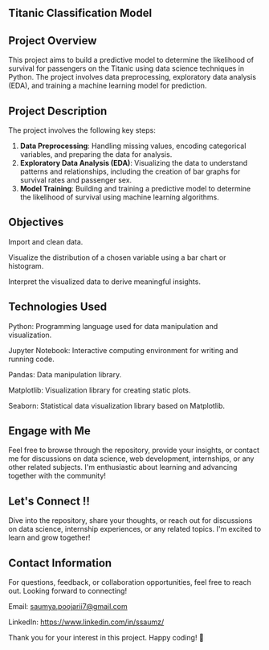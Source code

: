 ## Titanic Classification Model

## Project Overview
This project aims to build a predictive model to determine the likelihood of survival for passengers on the Titanic using data science techniques in Python. The project involves data preprocessing, exploratory data analysis (EDA), and training a machine learning model for prediction.

## Project Description
The project involves the following key steps:
1. **Data Preprocessing**: Handling missing values, encoding categorical variables, and preparing the data for analysis.
2. **Exploratory Data Analysis (EDA)**: Visualizing the data to understand patterns and relationships, including the creation of bar graphs for survival rates and passenger sex.
3. **Model Training**: Building and training a predictive model to determine the likelihood of survival using machine learning algorithms.

## Objectives
Import and clean data.

Visualize the distribution of a chosen variable using a bar chart or histogram.

Interpret the visualized data to derive meaningful insights.

## Technologies Used
Python: Programming language used for data manipulation and visualization.

Jupyter Notebook: Interactive computing environment for writing and running code.

Pandas: Data manipulation library.

Matplotlib: Visualization library for creating static plots.

Seaborn: Statistical data visualization library based on Matplotlib.

## Engage with Me
Feel free to browse through the repository, provide your insights, or contact me for discussions on data science, web development, internships, or any other related subjects. I'm enthusiastic about learning and advancing together with the community!

## Let's Connect !!
Dive into the repository, share your thoughts, or reach out for discussions on data science, internship experiences, or any related topics. I'm excited to learn and grow together!

## Contact Information
For questions, feedback, or collaboration opportunities, feel free to reach out. Looking forward to connecting!

Email: saumya.poojarii7@gmail.com

LinkedIn: https://www.linkedin.com/in/ssaumz/

Thank you for your interest in this project. Happy coding! 🚀
